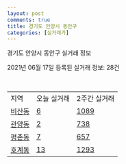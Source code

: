 ```yaml
---
layout: post
comments: true
title: 경기도 안양시 동안구
categories: [실거래가]
---
```


경기도 안양시 동안구 실거래 정보

2021년 06월 17일 등록된 실거래 정보: 28건

<script type="text/javascript">
  google.charts.load('current', {'packages':['corechart']});
  google.charts.setOnLoadCallback(drawChart);

  function drawChart() {
    var data = google.visualization.arrayToDataTable([['거래일', '매매', '전월세', '전매'], ['2021-02', 342, 547, 7], ['2021-03', 299, 748, 13], ['2021-04', 299, 604, 13], ['2021-05', 288, 451, 4], ['2021-06', 31, 131, 0]]);

    var options = {
      title: '최근 유형별 거래량 추이',
      legend: { position: 'bottom' }
    };

    var chart = new google.visualization.LineChart(document.getElementById('columnchart_material'));
    chart.draw(data, (options));
  }
</script>

<div id="columnchart_material" style="width: 450px; margin-left: -35px"></div>
<br>
<table class="sortable">
  <tr>
    <td>지역</td>
    <td>오늘 실거래</td>
    <td>2주간 실거래</td>
  </tr>

  
  <tr class="item">
    <td><a href="4117310100.html">비산동</a></td>
    <td><a href="4117310100.html">6</a></td>
    <td><a href="4117310100.html">1089</a></td>
  </tr>
    

  <tr class="item">
    <td><a href="4117310200.html">관양동</a></td>
    <td><a href="4117310200.html">2</a></td>
    <td><a href="4117310200.html">738</a></td>
  </tr>
    

  <tr class="item">
    <td><a href="4117310300.html">평촌동</a></td>
    <td><a href="4117310300.html">7</a></td>
    <td><a href="4117310300.html">657</a></td>
  </tr>
    

  <tr class="item">
    <td><a href="4117310400.html">호계동</a></td>
    <td><a href="4117310400.html">13</a></td>
    <td><a href="4117310400.html">1293</a></td>
  </tr>
    


</table>


    